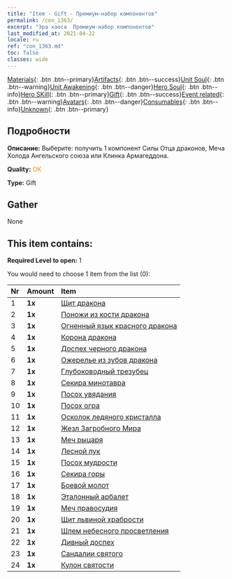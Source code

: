 ```yaml
---
title: "Item - Gift - Премиум-набор компонентов"
permalink: /con_1363/
excerpt: "Эра хаоса  Премиум-набор компонентов"
last_modified_at: 2021-04-22
locale: ru
ref: "con_1363.md"
toc: false
classes: wide
---
```

 [Materials](/ItemsRU/){: .btn .btn--primary}[Artifacts](/ItemsRU/Artifacts/){: .btn .btn--success}[Unit Soul](/ItemsRU/UnitSoul/){: .btn .btn--warning}[Unit Awakening](/ItemsRU/UnitAwakening/){: .btn .btn--danger}[Hero Soul](/ItemsRU/HeroSoul/){: .btn .btn--info}[Hero SKill](/ItemsRU/HeroSkill/){: .btn .btn--primary}[Gift](/ItemsRU/Gift/){: .btn .btn--success}[Event related](/ItemsRU/Events/){: .btn .btn--warning}[Avatars](/ItemsRU/Avatars/){: .btn .btn--danger}[Consumables](/ItemsRU/Consumables/){: .btn .btn--info}[Unknown](/ItemsRU/Unknown/){: .btn .btn--primary}

## Подробности
 **Описание:** Выберите: получить 1 компонент Силы Отца драконов, Меча Холода Ангельского союза или Клинка Армагеддона.

 **Quality:** <span style="color: #FF8C00">OK</span>

 **Type:** Gift

## Gather

  None

## This item contains:

 **Required Level to open:** 1

 You would need to choose 1 item from the list (0):

  | Nr | Amount |     Item    |
  |:---|:-------|:------------|
  | 1 |  **1x** | [Щит дракона](/ru/Items/art_144/) |  | 
  | 2 |  **1x** | [Поножи из кости дракона](/ru/Items/art_145/) |  | 
  | 3 |  **1x** | [Огненный язык красного дракона](/ru/Items/art_146/) |  | 
  | 4 |  **1x** | [Корона дракона](/ru/Items/art_147/) |  | 
  | 5 |  **1x** | [Доспех черного дракона](/ru/Items/art_148/) |  | 
  | 6 |  **1x** | [Ожерелье из зубов дракона](/ru/Items/art_149/) |  | 
  | 7 |  **1x** | [Глубоководный трезубец](/ru/Items/art_160/) |  | 
  | 8 |  **1x** | [Секира минотавра](/ru/Items/art_161/) |  | 
  | 9 |  **1x** | [Посох увядания](/ru/Items/art_162/) |  | 
  | 10 |  **1x** | [Посох огра](/ru/Items/art_163/) |  | 
  | 11 |  **1x** | [Осколок ледяного кристалла](/ru/Items/art_164/) |  | 
  | 12 |  **1x** | [Жезл Загробного Мира](/ru/Items/art_165/) |  | 
  | 13 |  **1x** | [Меч рыцаря](/ru/Items/art_166/) |  | 
  | 14 |  **1x** | [Лесной лук](/ru/Items/art_167/) |  | 
  | 15 |  **1x** | [Посох мудрости](/ru/Items/art_168/) |  | 
  | 16 |  **1x** | [Секира горы](/ru/Items/art_169/) |  | 
  | 17 |  **1x** | [Боевой молот](/ru/Items/art_170/) |  | 
  | 18 |  **1x** | [Эталонный арбалет](/ru/Items/art_171/) |  | 
  | 19 |  **1x** | [Меч правосудия](/ru/Items/art_150/) |  | 
  | 20 |  **1x** | [Щит львиной храбрости](/ru/Items/art_151/) |  | 
  | 21 |  **1x** | [Шлем небесного просветления](/ru/Items/art_152/) |  | 
  | 22 |  **1x** | [Дивный доспех](/ru/Items/art_153/) |  | 
  | 23 |  **1x** | [Сандалии святого](/ru/Items/art_154/) |  | 
  | 24 |  **1x** | [Кулон святости](/ru/Items/art_155/) |  | 
